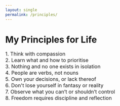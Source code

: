 ```yaml
---
layout: single
permalink: /principles/
---
```

<h1>My Principles for Life</h1>
<p style="font-size: 16px;">
1. Think with compassion <br>
2. Learn what and how to prioritise <br>
3. Nothing and no one exists in isolation <br>
4. People are verbs, not nouns <br>
5. Own your decisions, or lack thereof <br>
6. Don't lose yourself in fantasy or reality <br>
7. Observe what you can’t or shouldn’t control <br>
8. Freedom requires discipline and reflection 
